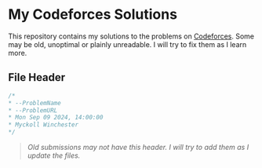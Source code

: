 # My Codeforces Solutions

This repository contains my solutions to the problems on [Codeforces](https://codeforces.com/). Some may be old, unoptimal or plainly unreadable. I will try to fix them as I learn more.

## File Header

```cpp
/*
* --ProblemName
* --ProblemURL
* Mon Sep 09 2024, 14:00:00 
* Myckoll Winchester
*/
```

> _Old submissions may not have this header. I will try to add them as I update the files._
